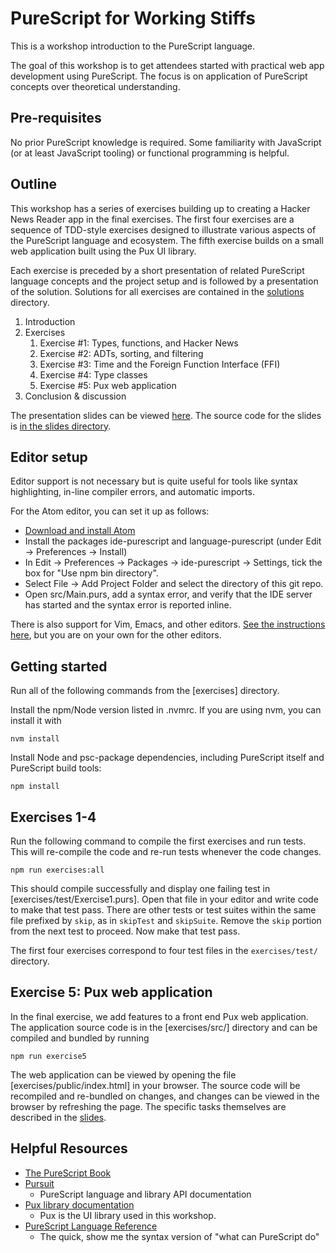 # PureScript for Working Stiffs

This is a workshop introduction to the PureScript language.

The goal of this workshop is to get attendees started with practical web app development using PureScript. The focus is on application of PureScript concepts over theoretical understanding.

## Pre-requisites
No prior PureScript knowledge is required. Some familiarity with JavaScript (or at least JavaScript tooling) or functional programming is helpful.

## Outline

This workshop has a series of exercises building up to creating a Hacker News Reader app in the final exercises. The first four exercises are a sequence of TDD-style exercises designed to illustrate various aspects of the PureScript language and ecosystem. The fifth exercise builds on a small web application built using the Pux UI library.

Each exercise is preceded by a short presentation of related PureScript language concepts and the project setup and is followed by a presentation of the solution. Solutions for all exercises are contained in the [solutions](./solutions) directory.

1. Introduction
1. Exercises
    1. Exercise #1: Types, functions, and Hacker News
    1. Exercise #2: ADTs, sorting, and filtering
    1. Exercise #3: Time and the Foreign Function Interface (FFI)
    1. Exercise #4: Type classes
    1. Exercise #5: Pux web application
1. Conclusion & discussion

The presentation slides can be viewed [here](https://reaktor.github.io/purescript-workshop-breakpoint). The source code for the slides is [in the slides directory](./slides).

## Editor setup

Editor support is not necessary but is quite useful for tools like syntax highlighting, in-line compiler errors, and automatic imports.

For the Atom editor, you can set it up as follows:

- [Download and install Atom](https://atom.io/)
- Install the packages ide-purescript and language-purescript (under Edit -> Preferences -> Install)
- In Edit -> Preferences -> Packages -> ide-purescript -> Settings, tick the box for "Use npm bin directory".
- Select File -> Add Project Folder and select the directory of this git repo.
- Open src/Main.purs, add a syntax error, and verify that the IDE server has started and the syntax error is reported inline.

There is also support for Vim, Emacs, and other editors. [See the instructions here](https://github.com/purescript/documentation/blob/master/ecosystem/Editor-and-tool-support.md), but you are on your own for the other editors.

## Getting started

Run all of the following commands from the [exercises] directory.

Install the npm/Node version listed in .nvmrc. If you are using nvm, you can install it with
```
nvm install
```

Install Node and psc-package dependencies, including PureScript itself and PureScript build tools:
```
npm install
```

## Exercises 1-4

Run the following command to compile the first exercises and run tests. This will re-compile the code and re-run tests whenever the code changes.
```
npm run exercises:all
```

This should compile successfully and display one failing test in [exercises/test/Exercise1.purs]. Open that file in your editor and write code to make that test pass. There are other tests or test suites within the same file prefixed by `skip`, as in `skipTest` and `skipSuite`. Remove the `skip` portion from the next test to proceed. Now make that test pass.

The first four exercises correspond to four test files in the `exercises/test/` directory.

## Exercise 5: Pux web application

In the final exercise, we add features to a front end Pux web application. The application source code is in the [exercises/src/] directory and can be compiled and bundled by running

```
npm run exercise5
```

The web application can be viewed by opening the file [exercises/public/index.html] in your browser. The source code will be recompiled and re-bundled on changes, and changes can be viewed in the browser by refreshing the page. The specific tasks themselves are described in the [slides](https://reaktor.github.io/purescript-workshop-breakpoint).

## Helpful Resources

* [The PureScript Book](https://leanpub.com/purescript/read)
* [Pursuit](https://pursuit.purescript.org/)
  * PureScript language and library API documentation
* [Pux library documentation](http://purescript-pux.org/docs/architecture/)
  * Pux is the UI library used in this workshop.
* [PureScript Language Reference](https://github.com/purescript/documentation/blob/master/language/README.md)
  * The quick, show me the syntax version of "what can PureScript do"


